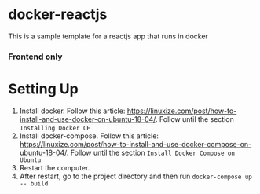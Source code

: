 # docker-reactjs
This is a sample template for a reactjs app that runs in docker

### Frontend only

# Setting Up

1. Install docker. Follow this article: https://linuxize.com/post/how-to-install-and-use-docker-on-ubuntu-18-04/. Follow until the section `Installing Docker CE`
2. Install docker-compose. Follow this article: https://linuxize.com/post/how-to-install-and-use-docker-compose-on-ubuntu-18-04/. Follow until the section `Install Docker Compose on Ubuntu`
3. Restart the computer.
4. After restart, go to the project directory and then run `docker-compose up -- build`
